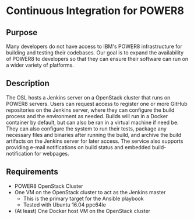 # Continuous Integration for POWER8

## Purpose

Many developers do not have access to IBM's POWER8 infrastructure for building and testing their codebases. Our goal is to expand the availability of POWER8 to developers so that they can ensure their software can run on a wider variety of platforms.

## Description

The OSL hosts a Jenkins server on a OpenStack cluster that runs on POWER8 servers. Users can request access to register one or more GitHub repositories on the Jenkins server, where they can configure the build process and the environment as needed. Builds will run in a Docker container by default, but can also be ran in a virtual machine if need be. They can also configure the system to run their tests, package any necessary files and binaries after running the build, and archive the build artifacts on the Jenkins server for later access. The service also supports providing e-mail notifications on build status and embedded build-notification for webpages. 

## Requirements

* POWER8 OpenStack Cluster  
* One VM on the OpenStack cluster to act as the Jenkins master
  * This is the primary target for the Ansible playbook
  * Tested with Ubuntu 16.04 ppc64le  
* (At least) One Docker host VM on the OpenStack cluster



